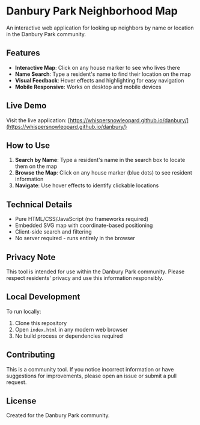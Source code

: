 # Danbury Park Neighborhood Map

An interactive web application for looking up neighbors by name or location in the Danbury Park community.

## Features

- **Interactive Map**: Click on any house marker to see who lives there
- **Name Search**: Type a resident's name to find their location on the map
- **Visual Feedback**: Hover effects and highlighting for easy navigation
- **Mobile Responsive**: Works on desktop and mobile devices

## Live Demo

Visit the live application: [https://whispersnowleopard.github.io/danbury/](https://whispersnowleopard.github.io/danbury/)

## How to Use

1. **Search by Name**: Type a resident's name in the search box to locate them on the map
2. **Browse the Map**: Click on any house marker (blue dots) to see resident information
3. **Navigate**: Use hover effects to identify clickable locations

## Technical Details

- Pure HTML/CSS/JavaScript (no frameworks required)
- Embedded SVG map with coordinate-based positioning
- Client-side search and filtering
- No server required - runs entirely in the browser

## Privacy Note

This tool is intended for use within the Danbury Park community. Please respect residents' privacy and use this information responsibly.

## Local Development

To run locally:
1. Clone this repository
2. Open `index.html` in any modern web browser
3. No build process or dependencies required

## Contributing

This is a community tool. If you notice incorrect information or have suggestions for improvements, please open an issue or submit a pull request.

## License

Created for the Danbury Park community.
